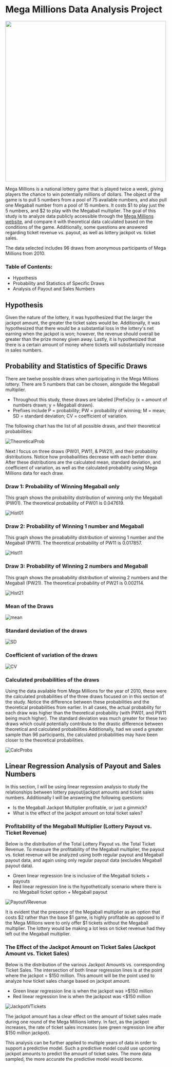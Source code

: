 # Mega Millions Data Analysis Project

<img width = 500, src = "https://github.com/r-kish/Mega-Millions-Analysis/blob/main/images/Mega_Millions_Lottery_logo.svg.png">

Mega Millions is a national lottery game that is played twice a week, giving players the chance to win potentially millions of dollars. The object of the game is to pull 5 numbers from a pool of 75 available numbers, and also pull one Megaball number from a pool of 15 numbers. It costs $1 to play just the 5 numbers, and $2 to play with the Megaball multiplier. The goal of this study is to analyze data publicly accessible through the [Mega Millions website](https://www.megamillions.com/Winning-Numbers/Previous-Drawings.aspx&ved=2ahUKEwiE96q3sNaFAxW738kDHdFQB7EQ0gIoAHoECCsQAQ&usg=AOvVaw1ONlc9nQLr9n5L-x7w_llT), and compare it with theoretical data calculated based on the conditions of the game. Additionally, some questions are answered regarding ticket revenue vs. payout, as well as lottery jackpot vs. ticket sales.

The data selected includes 96 draws from anonymous participants of Mega Millions from 2010.

### Table of Contents:
- Hypothesis
- Probability and Statistics of Specific Draws
- Analysis of Payout and Sales Numbers

## Hypothesis
Given the nature of the lottery, it was hypothesized that the larger the jackpot amount, the greater the ticket sales would be. Additionally, it was hypothesized that there would be a substantial loss in the lottery's net earning when the jackpot is won; however, the revenue should overall be greater than the prize money given away. Lastly, it is hypothesized that there is a certain amount of money where tickets will substantially increase in sales numbers.

## Probability and Statistics of Specific Draws
There are twelve possible draws when participating in the Mega Millions lottery. There are 5 numbers that can be chosen, alongside the Megaball multiplier. 
- Throughout this study, these draws are labeled [Prefix]xy (x = amount of numbers drawn; y = Megaball drawn).
- Prefixes include P = probability; PW = probability of winning; M = mean; SD = standard deviation; CV = coefficient of variation.

The following chart has the list of all possible draws, and their theoretical probabilities:

![TheoreticalProb](https://github.com/r-kish/Mega-Millions-Analysis/blob/main/images/TheoreticalProb.png)

Next I focus on three draws (PW01, PW11, & PW21), and their probability distributions. Notice how probabailities decrease with each better draw. After these distributions are the calculated mean, standard deviation, and coefficient of variation, as well as the calculated probability using Mega Millions data for each draw.

### Draw 1: Probability of Winning Megaball only
This graph shows the probability distribution of winning only the Megaball (PW01). The theoretical probability of PW01 is 0.047619.

![Hist01](https://github.com/r-kish/Mega-Millions-Analysis/blob/main/images/HistPW01.png)

### Draw 2: Probability of Winning 1 number and Megaball
This graph shows the proabability distribution of winning 1 number and the Megaball (PW11). The theoretical probability of PW11 is 0.017857.

![Hist11](https://github.com/r-kish/Mega-Millions-Analysis/blob/main/images/HistPW11.png)

### Draw 3: Probability of Winning 2 numbers and Megaball
This graph shows the proabability distribution of winning 2 numbers and the Megaball (PW21). The theoretical probability of PW21 is 0.002114.

![Hist21](https://github.com/r-kish/Mega-Millions-Analysis/blob/main/images/HistPW21.png)

### Mean of the Draws
![mean](https://github.com/r-kish/Mega-Millions-Analysis/blob/main/images/Mean.png)

### Standard deviation of the draws
![SD](https://github.com/r-kish/Mega-Millions-Analysis/blob/main/images/SD.png)

### Coefficient of variation of the draws
![CV](https://github.com/r-kish/Mega-Millions-Analysis/blob/main/images/CV.png)

### Calculated probabilities of the draws 
Using the data available from Mega Millions for the year of 2010, these were the calculated probabilities of the three draws focused on in this section of the study. Notice the difference between these probabilities and the theoretical probabilities from earlier. In all cases, the actual probability for each draw was higher than the theoretical probability (with PW01, and PW11 being much higher). The standard deviation was much greater for these two draws which could potentially contribute to the drastic difference between theoretical and calculated probabilities Additionally, had we used a greater sample than 96 participants, the calculated probabilities may have been closer to the theoretical probabilities.

![CalcProbs](https://github.com/r-kish/Mega-Millions-Analysis/blob/main/images/CalcProbs.png)

## Linear Regression Analysis of Payout and Sales Numbers
In this section, I will be using linear regression analysis to study the relationships between lottery payout/jackpot amounts and ticket sales numbers. Additionally I will be answering the following questions:
- Is the Megaball Jackpot Multiplier profitable, or just a gimmick?
- What is the effect of the jackpot amount on total ticket sales?

### Profitability of the Megaball Multiplier (Lottery Payout vs. Ticket Revenue)
Below is the distribution of the Total Lottery Payout vs. the Total Ticket Revenue. To measure the profitability of the Megaball multiplier, the payout vs. ticket revenue will be analyzed using both regular payout and Megaball payout data, and again using only regular payout data (excludes Megaball payout data).
- Green linear regression line is inclusive of the Megaball tickets + payouts
- Red linear regression line is the hypothetically scenario where there is no Megaball ticket option + Megaball payout
  
![PayoutVRevenue](https://github.com/r-kish/Mega-Millions-Analysis/blob/main/images/PayoutVsRevenue.png)

It is evident that the presence of the Megaball multiplier as an option that costs $2 rather than the base $1 game, is highly profitable as opposed to if the Mega Millions were to only offer $1 tickets without the Megaball multiplier. The lottery would be making a lot less on ticket revenue had they left out the Megaball multiplier.

### The Effect of the Jackpot Amount on Ticket Sales (Jackpot Amount vs. Ticket Sales)
Below is the distribution of the various Jackpot Amounts vs. corresponding Ticket Sales. The intersection of both linear regression lines is at the point where the jackpot = $150 million. This amount will be the point used to analyze how ticket sales change based on jackpot amount.
- Green linear regression line is when the jackpot was >$150 million
- Red linear regression line is when the jackpost was <$150 million

![JackpotVTickets](https://github.com/r-kish/Mega-Millions-Analysis/blob/main/images/JackpotVsTickets.png)

The jackpot amount has a clear effect on the amount of ticket sales made during one round of the Mega Millions lottery. In fact, as the jackpot increases, the rate of ticket sales increases (see green regression line after $150 million jackpot).

This analysis can be further applied to multiple years of data in order to support a predictive model. Such a predictive model could use upcoming jackpot amounts to predict the amount of ticket sales. The more data sampled, the more accurate the predictive model would become.
